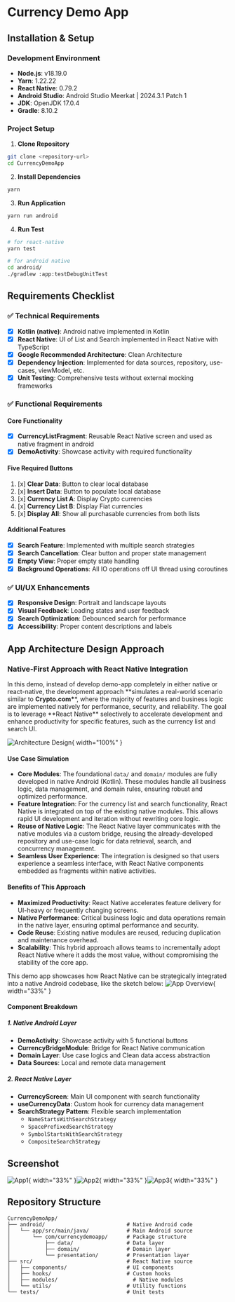 # Currency Demo App

## Installation & Setup

### Development Environment

- **Node.js**: v18.19.0
- **Yarn**: 1.22.22
- **React Native**: 0.79.2
- **Android Studio**: Android Studio Meerkat | 2024.3.1 Patch 1
- **JDK**: OpenJDK 17.0.4
- **Gradle**: 8.10.2

### Project Setup

1. **Clone Repository**

```bash
git clone <repository-url>
cd CurrencyDemoApp
```

2. **Install Dependencies**

```bash
yarn
```

3. **Run Application**

```bash
yarn run android
```

4. **Run Test**

```bash
# for react-native
yarn test

# for android native
cd android/
./gradlew :app:testDebugUnitTest
```

## Requirements Checklist

### ✅ Technical Requirements

- [x] **Kotlin (native)**: Android native implemented in Kotlin
- [x] **React Native**: UI of List and Search implemented in React Native with TypeScript
- [x] **Google Recommended Architecture**: Clean Architecture
- [x] **Dependency Injection**: Implemented for data sources, repository, use-cases, viewModel, etc.
- [x] **Unit Testing**: Comprehensive tests without external mocking frameworks

### ✅ Functional Requirements

#### Core Functionality

- [x] **CurrencyListFragment**: Reusable React Native screen and used as native fragment in android
- [x] **DemoActivity**: Showcase activity with required functionality

#### Five Required Buttons

1. [x] **Clear Data**: Button to clear local database
2. [x] **Insert Data**: Button to populate local database
3. [x] **Currency List A**: Display Crypto currencies
4. [x] **Currency List B**: Display Fiat currencies
5. [x] **Display All**: Show all purchasable currencies from both lists

#### Additional Features

- [x] **Search Feature**: Implemented with multiple search strategies
- [x] **Search Cancellation**: Clear button and proper state management
- [x] **Empty View**: Proper empty state handling
- [x] **Background Operations**: All IO operations off UI thread using coroutines

### ✅ UI/UX Enhancements

- [x] **Responsive Design**: Portrait and landscape layouts
- [x] **Visual Feedback**: Loading states and user feedback
- [x] **Search Optimization**: Debounced search for performance
- [x] **Accessibility**: Proper content descriptions and labels

## App Architecture Design Approach

### Native-First Approach with React Native Integration

In this demo, instead of develop demo-app completely in either native or react-native, the development approach **simulates a real-world scenario similar to **Crypto.com\***\*, where the majority of features and business logic are implemented natively for performance, security, and reliability. The goal is to leverage **React Native\*\* selectively to accelerate development and enhance productivity for specific features, such as the currency list and search UI.

![Architecture Design](docs/architecture_design.png){ width="100%" }

#### Use Case Simulation

- **Core Modules**: The foundational `data/` and `domain/` modules are fully developed in native Android (Kotlin). These modules handle all business logic, data management, and domain rules, ensuring robust and optimized performance.
- **Feature Integration**: For the currency list and search functionality, React Native is integrated on top of the existing native modules. This allows rapid UI development and iteration without rewriting core logic.
- **Reuse of Native Logic**: The React Native layer communicates with the native modules via a custom bridge, reusing the already-developed repository and use-case logic for data retrieval, search, and concurrency management.
- **Seamless User Experience**: The integration is designed so that users experience a seamless interface, with React Native components embedded as fragments within native activities.

#### Benefits of This Approach

- **Maximized Productivity**: React Native accelerates feature delivery for UI-heavy or frequently changing screens.
- **Native Performance**: Critical business logic and data operations remain in the native layer, ensuring optimal performance and security.
- **Code Reuse**: Existing native modules are reused, reducing duplication and maintenance overhead.
- **Scalability**: This hybrid approach allows teams to incrementally adopt React Native where it adds the most value, without compromising the stability of the core app.

This demo app showcases how React Native can be strategically integrated into a native Android codebase, like the sketch below:
![App Overview](docs/demoapp_overview.png){ width="33%" }

#### Component Breakdown

##### 1. Native Android Layer

- **DemoActivity**: Showcase activity with 5 functional buttons
- **CurrencyBridgeModule**: Bridge for React Native communication
- **Domain Layer**: Use case logics and Clean data access abstraction
- **Data Sources**: Local and remote data management

##### 2. React Native Layer

- **CurrencyScreen**: Main UI component with search functionality
- **useCurrencyData**: Custom hook for currency data management
- **SearchStrategy Pattern**: Flexible search implementation
  - `NameStartsWithSearchStrategy`
  - `SpacePrefixedSearchStrategy`
  - `SymbolStartsWithSearchStrategy`
  - `CompositeSearchStrategy`

## Screenshot

![App1](docs/screen_01.png){ width="33%" }![App2](docs/screen_02.png){ width="33%" }![App3](docs/screen_03.png){ width="33%" }

## Repository Structure

```
CurrencyDemoApp/
├── android/                          # Native Android code
│   └── app/src/main/java/            # Main Android source
│       └── com/currencydemoapp/      # Package structure
│           ├── data/                 # Data layer
│           ├── domain/               # Domain layer
│           └── presentation/         # Presentation layer
├── src/                              # React Native source
│   ├── components/                   # UI components
│   ├── hooks/                        # Custom hooks
│   ├── modules/                        # Native modules
│   └── utils/                        # Utility functions
└── tests/                            # Unit tests
```
